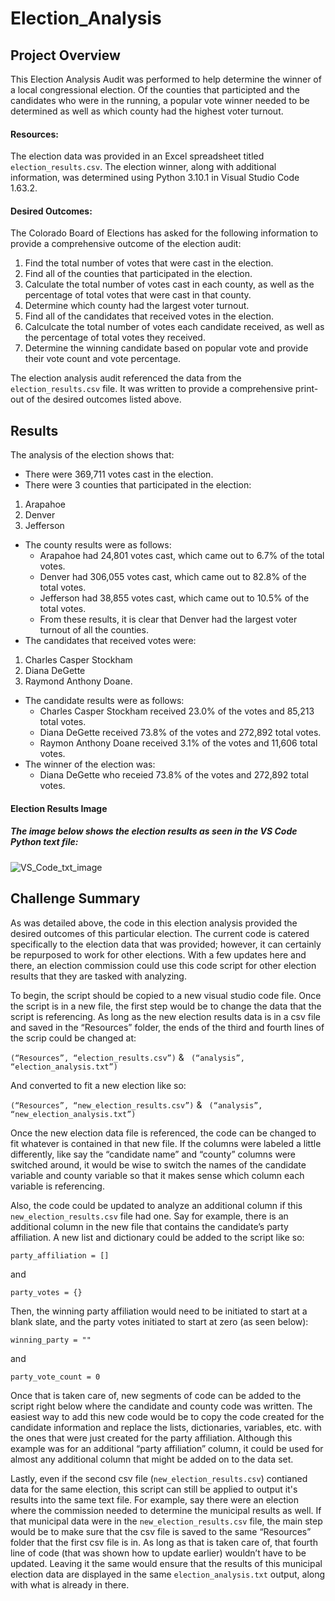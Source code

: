# Election_Analysis

## Project Overview
This Election Analysis Audit was performed to help determine the winner of a local congressional election. Of the counties that participted and the candidates who were in the running, a popular vote winner needed to be determined as well as which county had the highest voter turnout.

#### Resources:
The election data was provided in an Excel spreadsheet titled `election_results.csv`. The election winner, along with additional information, was determined using Python 3.10.1 in Visual Studio Code 1.63.2. 

#### Desired Outcomes:
The Colorado Board of Elections has asked for the following information to provide a comprehensive outcome of the election audit:

1. Find the total number of votes that were cast in the election.
2. Find all of the counties that participated in the election.
3. Calculate the total number of votes cast in each county, as well as the percentage of total votes that were cast in that county.
4. Determine which county had the largest voter turnout.
5. Find all of the candidates that received votes in the election.
6. Calculcate the total number of votes each candidate received, as well as the percentage of total votes they received.
7. Determine the winning candidate based on popular vote and provide their vote count and vote percentage.

The election analysis audit referenced the data from the `election_results.csv` file. It was written to provide a comprehensive print-out of the desired outcomes listed above. 

## Results
The analysis of the election shows that:
- There were 369,711 votes cast in the election.
- There were 3 counties that participated in the election: 
1. Arapahoe
2. Denver
3. Jefferson
- The county results were as follows:
    - Arapahoe had 24,801 votes cast, which came out to 6.7% of the total votes.
    - Denver had 306,055 votes cast, which came out to 82.8% of the total votes.
    - Jefferson had 38,855 votes cast, which came out to 10.5% of the total votes.
    - From these results, it is clear that Denver had the largest voter turnout of all the counties.
- The candidates that received votes were: 
1. Charles Casper Stockham
2. Diana DeGette
3. Raymond Anthony Doane.
- The candidate results were as follows:
    - Charles Casper Stockham received 23.0% of the votes and 85,213 total votes.
    - Diana DeGette received 73.8% of the votes and 272,892 total votes.
    - Raymon Anthony Doane received 3.1% of the votes and 11,606 total votes.
- The winner of the election was:
    - Diana DeGette who receied 73.8% of the votes and 272,892 total votes.

#### Election Results Image

##### The image below shows the election results as seen in the VS Code Python text file:

![VS_Code_txt_image](https://user-images.githubusercontent.com/94764735/148705273-70c9f3d0-a76f-45a2-87f4-b0f90619f612.png)


## Challenge Summary
As was detailed above, the code in this election analysis provided the desired outcomes of this particular election. The current code is catered specifically to the election data that was provided; however, it can certainly be repurposed to work for other elections. With a few updates here and there, an election commission could use this code script for other election results that they are tasked with analyzing.

To begin, the script should be copied to a new visual studio code file. Once the script is in a new file, the first step would be to change the data that the script is referencing. As long as the new election results data is in a csv file and saved in the “Resources” folder, the ends of the third and fourth lines of the scrip could be changed at:

`(“Resources”, “election_results.csv”)` & ` (“analysis”, “election_analysis.txt”)`

And converted to fit a new election like so:

`(“Resources”, “new_election_results.csv”)` & ` (“analysis”, “new_election_analysis.txt”)`

Once the new election data file is referenced, the code can be changed to fit whatever is contained in that new file. If the columns were labeled a little differently, like say the “candidate name” and “county” columns were switched around, it would be wise to switch the names of the candidate variable and county variable so that it makes sense which column each variable is referencing.

Also, the code could be updated to analyze an additional column if this `new_election_results.csv` file had one. Say for example, there is an additional column in the new file that contains the candidate’s party affiliation. A new list and dictionary could be added to the script like so:

`party_affiliation = []`

and 

`party_votes = {}`

Then, the winning party affiliation would need to be initiated to start at a blank slate, and the party votes initiated to start at zero (as seen below):

`winning_party = ""` 

and 

`party_vote_count = 0`


Once that is taken care of, new segments of code can be added to the script right below where the candidate and county code was written. The easiest way to add this new code would be to copy the code created for the candidate information and replace the lists, dictionaries, variables, etc. with the ones that were just created for the party affiliation. Although this example was for an additional “party affiliation” column, it could be used for almost any additional column that might be added on to the data set.

Lastly, even if the second csv file (`new_election_results.csv`) contianed data for the same election, this script can still be applied to output it's results into the same text file. For example, say there were an election where the commission needed to determine the municipal results as well. If that municipal data were in the `new_election_results.csv` file, the main step would be to make sure that the csv file is saved to the same “Resources” folder that the first csv file is in. As long as that is taken care of, that fourth line of code (that was shown how to update earlier) wouldn’t have to be updated. Leaving it the same would ensure that the results of this municipal election data are displayed in the same `election_analysis.txt` output, along with what is already in there.
